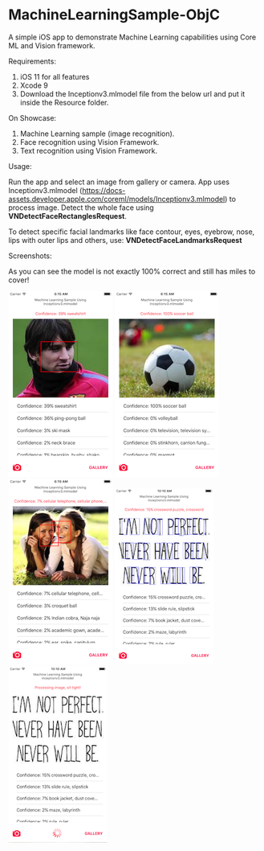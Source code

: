# MachineLearningSample-ObjC
A simple iOS app to demonstrate Machine Learning capabilities using Core ML and Vision framework.


Requirements:

1. iOS 11 for all features
2. Xcode 9
3. Download the Inceptionv3.mlmodel file from the below url and put it inside the Resource folder.

On Showcase:

1. Machine Learning sample (image recognition).
2. Face recognition using Vision Framework.
3. Text recognition using Vision Framework.

Usage:

Run the app and select an image from gallery or camera. App uses Inceptionv3.mlmodel (https://docs-assets.developer.apple.com/coreml/models/Inceptionv3.mlmodel)
to process image. Detect the whole face using 
<b>VNDetectFaceRectanglesRequest</b>.

To detect specific facial landmarks like face contour, eyes, eyebrow, nose, lips with outer lips and others, use:
<b>VNDetectFaceLandmarksRequest</b>

Screenshots:

As you can see the model is not exactly 100% correct and still has miles to cover!

![Face Recognition](/Screenshots/1.png?raw=true "")
![Object Recognition](/Screenshots/2.png?raw=true "")
![Multi Face Recognition](/Screenshots/3.png?raw=true "")
![Character Recognition](/Screenshots/4.png?raw=true "")
![Character Recognition](/Screenshots/5.png?raw=true "")

